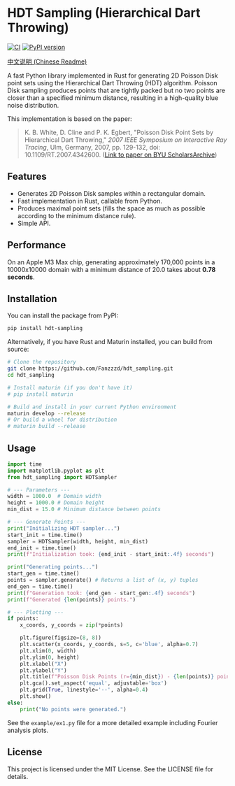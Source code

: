 # HDT Sampling (Hierarchical Dart Throwing)

[![CI](https://github.com/Fanzzzd/hdt_sampling/actions/workflows/CI.yml/badge.svg)](https://github.com/Fanzzzd/hdt_sampling/actions/workflows/CI.yml)
[![PyPI version](https://badge.fury.io/py/hdt-sampling.svg)](https://badge.fury.io/py/hdt-sampling)

[中文说明 (Chinese Readme)](README_zh.md)

A fast Python library implemented in Rust for generating 2D Poisson Disk point sets using the Hierarchical Dart Throwing (HDT) algorithm. Poisson Disk sampling produces points that are tightly packed but no two points are closer than a specified minimum distance, resulting in a high-quality blue noise distribution.

This implementation is based on the paper:

> K. B. White, D. Cline and P. K. Egbert, "Poisson Disk Point Sets by Hierarchical Dart Throwing," *2007 IEEE Symposium on Interactive Ray Tracing*, Ulm, Germany, 2007, pp. 129-132, doi: 10.1109/RT.2007.4342600.
> ([Link to paper on BYU ScholarsArchive](https://scholarsarchive.byu.edu/facpub/237))

## Features

*   Generates 2D Poisson Disk samples within a rectangular domain.
*   Fast implementation in Rust, callable from Python.
*   Produces maximal point sets (fills the space as much as possible according to the minimum distance rule).
*   Simple API.

## Performance

On an Apple M3 Max chip, generating approximately 170,000 points in a 10000x10000 domain with a minimum distance of 20.0 takes about **0.78 seconds**.

## Installation

You can install the package from PyPI:

```bash
pip install hdt-sampling
```

Alternatively, if you have Rust and Maturin installed, you can build from source:

```bash
# Clone the repository
git clone https://github.com/Fanzzzd/hdt_sampling.git
cd hdt_sampling

# Install maturin (if you don't have it)
# pip install maturin

# Build and install in your current Python environment
maturin develop --release
# Or build a wheel for distribution
# maturin build --release
```

## Usage

```python
import time
import matplotlib.pyplot as plt
from hdt_sampling import HDTSampler

# --- Parameters ---
width = 1000.0  # Domain width
height = 1000.0 # Domain height
min_dist = 15.0 # Minimum distance between points

# --- Generate Points ---
print("Initializing HDT sampler...")
start_init = time.time()
sampler = HDTSampler(width, height, min_dist)
end_init = time.time()
print(f"Initialization took: {end_init - start_init:.4f} seconds")

print("Generating points...")
start_gen = time.time()
points = sampler.generate() # Returns a list of (x, y) tuples
end_gen = time.time()
print(f"Generation took: {end_gen - start_gen:.4f} seconds")
print(f"Generated {len(points)} points.")

# --- Plotting ---
if points:
    x_coords, y_coords = zip(*points)

    plt.figure(figsize=(8, 8))
    plt.scatter(x_coords, y_coords, s=5, c='blue', alpha=0.7)
    plt.xlim(0, width)
    plt.ylim(0, height)
    plt.xlabel("X")
    plt.ylabel("Y")
    plt.title(f"Poisson Disk Points (r={min_dist}) - {len(points)} points")
    plt.gca().set_aspect('equal', adjustable='box')
    plt.grid(True, linestyle='--', alpha=0.4)
    plt.show()
else:
    print("No points were generated.")
```

See the `example/ex1.py` file for a more detailed example including Fourier analysis plots.

## License

This project is licensed under the MIT License. See the LICENSE file for details.